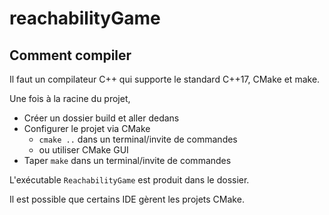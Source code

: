 # reachabilityGame

## Comment compiler
Il faut un compilateur C++ qui supporte le standard C++17, CMake et make.

Une fois à la racine du projet,
- Créer un dossier build et aller dedans
- Configurer le projet via CMake
  - `cmake ..` dans un terminal/invite de commandes
  - ou utiliser CMake GUI
- Taper `make` dans un terminal/invite de commandes

L'exécutable `ReachabilityGame` est produit dans le dossier.

Il est possible que certains IDE gèrent les projets CMake.